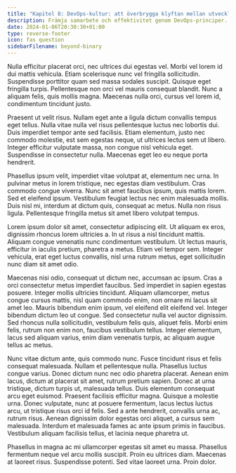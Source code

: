 ```yaml
---
title: "Kapitel 8: DevOps-kultur: att överbrygga klyftan mellan utveckling och drift"
description: Främja samarbete och effektivitet genom DevOps-principer.
date: 2024-01-06T20:30:30+01:00
type: reverse-footer
icon: fas question
sidebarFilename: beyond-binary
---
```

Nulla efficitur placerat orci, nec ultrices dui egestas vel. Morbi vel lorem id dui mattis vehicula. Etiam scelerisque nunc vel fringilla sollicitudin. Suspendisse porttitor quam sed massa sodales suscipit. Quisque eget fringilla turpis. Pellentesque non orci vel mauris consequat blandit. Nunc a aliquam felis, quis mollis magna. Maecenas nulla orci, cursus vel lorem id, condimentum tincidunt justo.

Praesent ut velit risus. Nullam eget ante a ligula dictum convallis tempus eget tellus. Nulla vitae nulla vel risus pellentesque luctus nec lobortis dui. Duis imperdiet tempor ante sed facilisis. Etiam elementum, justo nec commodo molestie, est sem egestas neque, ut ultrices lectus sem ut libero. Integer efficitur vulputate massa, non congue nisl vehicula eget. Suspendisse in consectetur nulla. Maecenas eget leo eu neque porta hendrerit.

Phasellus ipsum velit, imperdiet vitae volutpat at, elementum nec urna. In pulvinar metus in lorem tristique, nec egestas diam vestibulum. Cras commodo congue viverra. Nunc sit amet faucibus ipsum, quis mattis lorem. Sed et eleifend ipsum. Vestibulum feugiat lectus nec enim malesuada mollis. Duis nisl mi, interdum at dictum quis, consequat ac metus. Nulla non risus ligula. Pellentesque fringilla metus sit amet libero volutpat tempus.

Lorem ipsum dolor sit amet, consectetur adipiscing elit. Ut aliquam ex eros, dignissim rhoncus lorem ultricies a. In ut risus a nisl tincidunt mattis. Aliquam congue venenatis nunc condimentum vestibulum. Ut lectus mauris, efficitur in iaculis pretium, pharetra a metus. Etiam vel tempor sem. Integer vehicula, erat eget luctus convallis, nisl urna rutrum metus, eget sollicitudin nunc diam sit amet odio.

Maecenas nisi odio, consequat ut dictum nec, accumsan ac ipsum. Cras a orci consectetur metus imperdiet faucibus. Sed imperdiet in sapien egestas posuere. Integer mollis ultricies tincidunt. Aliquam ullamcorper, metus congue cursus mattis, nisl quam commodo enim, non ornare mi lacus sit amet leo. Mauris bibendum enim ipsum, vel eleifend elit eleifend vel. Integer bibendum dictum leo ut congue. Sed consectetur nulla vel auctor dignissim. Sed rhoncus nulla sollicitudin, vestibulum felis quis, aliquet felis. Morbi enim felis, rutrum non enim non, faucibus vestibulum tellus. Integer elementum, lacus sed aliquam varius, enim diam venenatis turpis, ac aliquam augue tellus ac metus.

Nunc vitae dictum ante, quis commodo nunc. Fusce tincidunt risus et felis consequat malesuada. Nullam et pellentesque nulla. Phasellus luctus congue varius. Donec dictum nunc nec odio pharetra placerat. Aenean enim lacus, dictum at placerat sit amet, rutrum pretium sapien. Donec at urna tristique, dictum turpis ut, malesuada tellus. Duis elementum consequat arcu eget euismod. Praesent facilisis efficitur magna. Quisque a molestie urna. Donec vulputate, nunc at posuere fermentum, lacus lectus luctus arcu, ut tristique risus orci id felis. Sed a ante hendrerit, convallis urna ac, rutrum risus. Aenean dignissim dolor egestas orci aliquet, a cursus sem malesuada. Interdum et malesuada fames ac ante ipsum primis in faucibus. Vestibulum aliquam facilisis tellus, et lacinia neque pharetra ut.

Phasellus in magna ac mi ullamcorper egestas sit amet eu massa. Phasellus fermentum neque vel arcu mollis suscipit. Proin eu ultrices diam. Maecenas at laoreet risus. Suspendisse potenti. Sed vitae laoreet urna. Proin dolor.